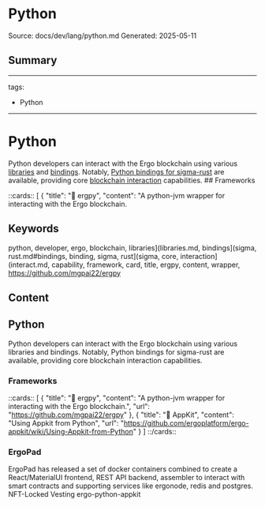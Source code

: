 # Python
Source: docs/dev/lang/python.md
Generated: 2025-05-11

## Summary
---
tags:
  - Python
---


# Python

Python developers can interact with the Ergo blockchain using various [libraries](libraries.md) and [bindings](sigma-rust.md#bindings). Notably, [Python bindings for sigma-rust](sigma-rust.md#bindings) are available, providing core [blockchain interaction](interact.md) capabilities. ## Frameworks

::cards:: [
  {
    "title": "🔗 ergpy",
    "content": "A python-jvm wrapper for interacting with the Ergo blockchain.

## Keywords
python, developer, ergo, blockchain, libraries](libraries.md, bindings](sigma, rust.md#bindings, binding, sigma, rust](sigma, core, interaction](interact.md, capability, framework, card, title, ergpy, content, wrapper, https://github.com/mgpai22/ergpy

## Content
## Python
Python developers can interact with the Ergo blockchain using various libraries and bindings. Notably, Python bindings for sigma-rust are available, providing core blockchain interaction capabilities.

### Frameworks
::cards::
[
  {
    "title": "🔗 ergpy",
    "content": "A python-jvm wrapper for interacting with the Ergo blockchain.",
    "url": "https://github.com/mgpai22/ergpy"
  },
  {
    "title": "🔗 AppKit",
    "content": "Using Appkit from Python",
    "url": "https://github.com/ergoplatform/ergo-appkit/wiki/Using-Appkit-from-Python"
  }
]
::/cards::

### ErgoPad
ErgoPad has released a set of docker containers combined to create a React/MaterialUI frontend, REST API backend, assembler to interact with smart contracts and supporting services like ergonode, redis and postgres.
NFT-Locked Vesting
ergo-python-appkit
